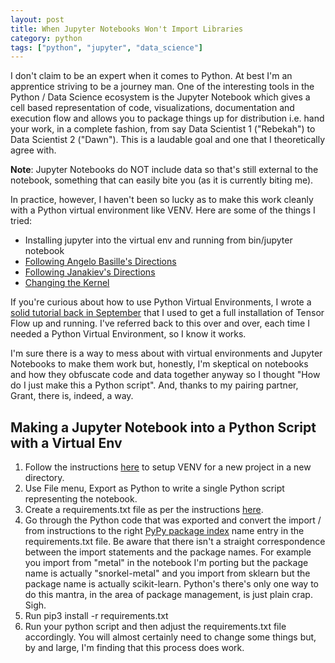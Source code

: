 ```yaml
---
layout: post
title: When Jupyter Notebooks Won't Import Libraries
category: python
tags: ["python", "jupyter", "data_science"]
---
```

I don't claim to be an expert when it comes to Python.  At best I'm an apprentice striving to be a journey man.  One of the interesting tools in the Python / Data Science ecosystem is the Jupyter Notebook which gives a cell based representation of code, visualizations, documentation and execution flow and allows you to package things up for distribution i.e. hand your work, in a complete fashion, from say Data Scientist 1 ("Rebekah") to Data Scientist 2 ("Dawn").  This is a laudable goal and one that I theoretically agree with. 

**Note**: Jupyter Notebooks do NOT include data so that's still external to the notebook, something that can easily bite you (as it is currently biting me).

In practice, however, I haven't been so lucky as to make this work cleanly with a Python virtual environment like VENV.  Here are some of the things I tried:

* Installing jupyter into the virtual env and running from bin/jupyter notebook
* [Following Angelo Basille's Directions](https://anbasile.github.io/programming/2017/06/25/jupyter-venv/)
* [Following Janakiev's Directions](https://janakiev.com/blog/jupyter-virtual-envs/)
* [Changing the Kernel](https://stackoverflow.com/questions/44586234/how-to-change-kernel-when-jupyter-notebook-shows-only-one-python?rq=1)

If you're curious about how to use Python Virtual Environments, I wrote a [solid tutorial back in September](https://fuzzyblog.io/blog/python/2019/09/09/working-up-to-bert-installing-tensorflow-for-python.html) that I used to get a full installation of Tensor Flow up and running.  I've referred back to this over and over, each time I needed a Python Virtual Environment, so I know it works.

I'm sure there is a way to mess about with virtual environments and Jupyter Notebooks to make them work but, honestly, I'm skeptical on notebooks and how they obfuscate code and data together anyway so I thought "How do I just make this a Python script".  And, thanks to my pairing partner, Grant, there is, indeed, a way.

## Making a Jupyter Notebook into a Python Script with a Virtual Env

1.  Follow the instructions [here](https://fuzzyblog.io/blog/python/2019/09/09/working-up-to-bert-installing-tensorflow-for-python.html) to setup VENV for a new project in a new directory.
2. Use File menu, Export as Python to write a single Python script representing the notebook.
3. Create a requirements.txt file as per the instructions [here](https://fuzzyblog.io/blog/python/2019/09/10/building-a-python-requirements-txt-file.html).
4. Go through the Python code that was exported and convert the import / from instructions to the right [PyPy package index](http://packages.pypy.org/) name entry in the requirements.txt file.  Be aware that there isn't a straight correspondence between the import statements and the package names.  For example you import from "metal" in the notebook I'm porting but the package name is actually "snorkel-metal" and you import from sklearn but the package name is actually scikit-learn.  Python's there's only one way to do this mantra, in the area of package management, is just plain crap.  Sigh.
5. Run pip3 install -r requirements.txt
5. Run your python script and then adjust the requirements.txt file accordingly.  You will almost certainly need to change some things but, by and large, I'm finding that this process does work.  